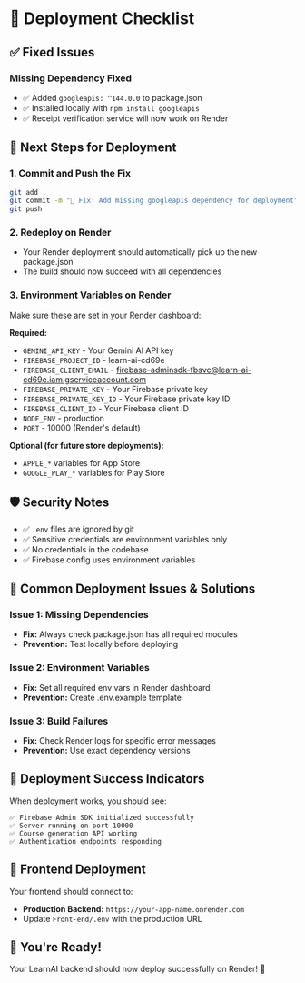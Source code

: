 # 🚀 Deployment Checklist

## ✅ Fixed Issues

### **Missing Dependency Fixed**
- ✅ Added `googleapis: ^144.0.0` to package.json
- ✅ Installed locally with `npm install googleapis`
- ✅ Receipt verification service will now work on Render

## 🔧 **Next Steps for Deployment**

### **1. Commit and Push the Fix**
```bash
git add .
git commit -m "🔧 Fix: Add missing googleapis dependency for deployment"
git push
```

### **2. Redeploy on Render**
- Your Render deployment should automatically pick up the new package.json
- The build should now succeed with all dependencies

### **3. Environment Variables on Render**
Make sure these are set in your Render dashboard:

**Required:**
- `GEMINI_API_KEY` - Your Gemini AI API key
- `FIREBASE_PROJECT_ID` - learn-ai-cd69e
- `FIREBASE_CLIENT_EMAIL` - firebase-adminsdk-fbsvc@learn-ai-cd69e.iam.gserviceaccount.com
- `FIREBASE_PRIVATE_KEY` - Your Firebase private key
- `FIREBASE_PRIVATE_KEY_ID` - Your Firebase private key ID
- `FIREBASE_CLIENT_ID` - Your Firebase client ID
- `NODE_ENV` - production
- `PORT` - 10000 (Render's default)

**Optional (for future store deployments):**
- `APPLE_*` variables for App Store
- `GOOGLE_PLAY_*` variables for Play Store

## 🛡️ **Security Notes**

- ✅ `.env` files are ignored by git
- ✅ Sensitive credentials are environment variables only
- ✅ No credentials in the codebase
- ✅ Firebase config uses environment variables

## 🚨 **Common Deployment Issues & Solutions**

### **Issue 1: Missing Dependencies**
- **Fix:** Always check package.json has all required modules
- **Prevention:** Test locally before deploying

### **Issue 2: Environment Variables**
- **Fix:** Set all required env vars in Render dashboard
- **Prevention:** Create .env.example template

### **Issue 3: Build Failures**
- **Fix:** Check Render logs for specific error messages
- **Prevention:** Use exact dependency versions

## 🎯 **Deployment Success Indicators**

When deployment works, you should see:
```
✅ Firebase Admin SDK initialized successfully
✅ Server running on port 10000
✅ Course generation API working
✅ Authentication endpoints responding
```

## 📱 **Frontend Deployment**

Your frontend should connect to:
- **Production Backend:** `https://your-app-name.onrender.com`
- Update `Front-end/.env` with the production URL

## 🚀 **You're Ready!**

Your LearnAI backend should now deploy successfully on Render! 🎉
